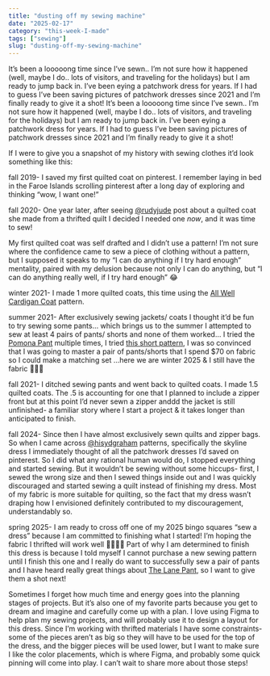 ```yaml
---
title: "dusting off my sewing machine"
date: "2025-02-17"
category: "this-week-I-made"
tags: ["sewing"]
slug: "dusting-off-my-sewing-machine"
---
```


It’s been a looooong time since I’ve sewn.. I’m not sure how it happened (well, maybe I do.. lots of visitors, and traveling for the holidays) but I am ready to jump back in. I’ve been eying a patchwork dress for years. If I had to guess I’ve been saving pictures of patchwork dresses since 2021 and I’m finally ready to give it a shot!
It’s been a looooong time since I’ve sewn.. I’m not sure how it happened (well, maybe I do.. lots of visitors, and traveling for the holidays) but I am ready to jump back in. I’ve been eying a patchwork dress for years. If I had to guess I’ve been saving pictures of patchwork dresses since 2021 and I’m finally ready to give it a shot!

If I were to give you a snapshot of my history with sewing clothes it’d look something like this:

fall 2019- I saved my first quilted coat on pinterest. I remember laying in bed in the Faroe Islands scrolling pinterest after a long day of exploring and thinking “wow, I want one!”

fall 2020- One year later, after seeing [@rudyjude](https://www.instagram.com/rudyjude/) post about a quilted coat she made from a thrifted quilt I decided I needed one _now_, and it was time to sew!

My first quilted coat was self drafted and I didn’t use a pattern! I’m not sure where the confidence came to sew a piece of clothing without a pattern, but I supposed it speaks to my “I can do anything if I try hard enough” mentality, paired with my delusion because not only I can do anything, but “I can do anything really well, if I try hard enough” 😂

winter 2021- I made 1 more quilted coats, this time using the [All Well Cardigan Coat](https://www.etsy.com/listing/762270961/all-well-cardigan-coat-sewing-pattern?gpla=1&gao=1&&utm_source=google&utm_medium=cpc&utm_campaign=shopping_us_ps-a-craft_supplies_and_tools&utm_custom1=_k_Cj0KCQiA8fW9BhC8ARIsACwHqYqPIin0oJABzybrwySJI8Jc_f8Nfl4DKh6nbng4e9RLqK_UqMmDrr4aAvlsEALw_wcB_k_&utm_content=go_21500568222_167985818119_716809480255_pla-295462056867_c__762270961_12768591&utm_custom2=21500568222&gad_source=1&gclid=Cj0KCQiA8fW9BhC8ARIsACwHqYqPIin0oJABzybrwySJI8Jc_f8Nfl4DKh6nbng4e9RLqK_UqMmDrr4aAvlsEALw_wcB) pattern.

summer 2021- After exclusively sewing jackets/ coats I thought it’d be fun to try sewing some pants… which brings us to the summer I attempted to sew at least 4 pairs of pants/ shorts and none of them worked… I tried the [Pomona Pant](https://annaallenclothing.com/products/pomona-pants-shorts) multiple times, I tried [this short pattern](https://www.etsy.com/listing/1151465963/shorts-sewing-pattern-xs-xl-instant?ref=yr_purchases), I was so convinced that I was going to master a pair of pants/shorts that I spend $70 on fabric so I could make a matching set …here we are winter 2025 & I still have the fabric 🤦🏼‍♀️

fall 2021- I ditched sewing pants and went back to quilted coats. I made 1.5 quilted coats. The .5 is accounting for one that I planned to include a zipper front but at this point I’d never sewn a zipper anddd the jacket is still unfinished- a familiar story where I start a project & it takes longer than anticipated to finish.

fall 2024- Since then I have almost exclusively sewn quilts and zipper bags. So when I came across [@hisydgraham](https://www.instagram.com/hisydgraham/?hl=en) patterns, specifically the skyline dress I immediately thought of all the patchwork dresses I’d saved on pinterest. So I did what any rational human would do, I stopped everything and started sewing. But it wouldn’t be sewing without some hiccups- first, I sewed the wrong size and then I sewed things inside out and I was quickly discouraged and started sewing a quilt instead of finishing my dress. Most of my fabric is more suitable for quilting, so the fact that my dress wasn’t draping how I envisioned definitely contributed to my discouragement, understandably so.

spring 2025- I am ready to cross off one of my 2025 bingo squares “sew a dress” because I am committed to finishing what I started! I’m hoping the fabric I thrifted will work well 🤞🏻🤞🏻 Part of why I am determined to finish this dress is because I told myself I cannot purchase a new sewing pattern until I finish this one and I really do want to successfully sew a pair of pants and I have heard really great things about [The Lane Pant](https://sydgraham.com/products/lane-pants-sewing-pattern), so I want to give them a shot next!

Sometimes I forget how much time and energy goes into the planning stages of projects. But it’s also one of my favorite parts because you get to dream and imagine and carefully come up with a plan. I love using Figma to help plan my sewing projects, and will probably use it to design a layout for this dress. Since I’m working with thrifted materials I have some constraints- some of the pieces aren’t as big so they will have to be used for the top of the dress, and the bigger pieces will be used lower, but I want to make sure I like the color placements, which is where Figma, and probably some quick pinning will come into play. I can’t wait to share more about those steps!
